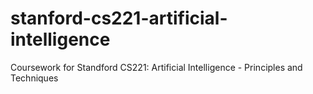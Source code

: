 # stanford-cs221-artificial-intelligence
Coursework for Standford CS221: Artificial Intelligence - Principles and Techniques
